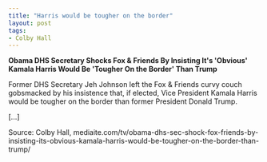 ```yaml
---
title: "Harris would be tougher on the border"
layout: post
tags:
- Colby Hall
---
```


**Obama DHS Secretary Shocks Fox & Friends By Insisting It's 'Obvious' Kamala Harris Would Be 'Tougher On the Border' Than Trump**

Former DHS Secretary Jeh Johnson left the Fox & Friends curvy couch gobsmacked by his insistence that, if elected, Vice President Kamala Harris would be tougher on the border than former President Donald Trump.

[...]

Source: Colby Hall, mediaite.com/tv/obama-dhs-sec-shock-fox-friends-by-insisting-its-obvious-kamala-harris-would-be-tougher-on-the-border-than-trump/
